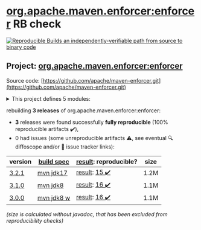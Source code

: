 [org.apache.maven.enforcer:enforcer](https://central.sonatype.com/artifact/org.apache.maven.enforcer/enforcer/3.2.1/versions) RB check
=======

[![Reproducible Builds](https://reproducible-builds.org/images/logos/rb.svg) an independently-verifiable path from source to binary code](https://reproducible-builds.org/)

## Project: [org.apache.maven.enforcer:enforcer](https://central.sonatype.com/artifact/org.apache.maven.enforcer/enforcer/3.2.1/versions)

Source code: [https://github.com/apache/maven-enforcer.git](https://github.com/apache/maven-enforcer.git)

<details><summary>This project defines 5 modules:</summary>

* [org.apache.maven.enforcer:enforcer](https://central.sonatype.com/artifact/org.apache.maven.enforcer/enforcer/3.2.1)
* [org.apache.maven.enforcer:enforcer-api](https://central.sonatype.com/artifact/org.apache.maven.enforcer/enforcer-api/3.2.1)
* [org.apache.maven.enforcer:enforcer-rules](https://central.sonatype.com/artifact/org.apache.maven.enforcer/enforcer-rules/3.2.1)
* [org.apache.maven.extensions:maven-enforcer-extension](https://central.sonatype.com/artifact/org.apache.maven.extensions/maven-enforcer-extension/3.2.1)
* [org.apache.maven.plugins:maven-enforcer-plugin](https://central.sonatype.com/artifact/org.apache.maven.plugins/maven-enforcer-plugin/3.2.1)
</details>

rebuilding **3 releases** of org.apache.maven.enforcer:enforcer:
- **3** releases were found successfully **fully reproducible** (100% reproducible artifacts :heavy_check_mark:),
- 0 had issues (some unreproducible artifacts :warning:, see eventual :mag: diffoscope and/or :memo: issue tracker links):

| version | [build spec](/BUILDSPEC.md) | [result](https://reproducible-builds.org/docs/jvm/): reproducible? | size |
| -- | --------- | ------ | -- |
| [3.2.1](https://central.sonatype.com/artifact/org.apache.maven.enforcer/enforcer/3.2.1/pom) | [mvn jdk17](maven-enforcer-plugin-3.2.1.buildspec) | [result](enforcer-3.2.1.buildinfo): [15 :heavy_check_mark: ](enforcer-3.2.1.buildcompare) | 1.2M |
| [3.1.0](https://central.sonatype.com/artifact/org.apache.maven.enforcer/enforcer/3.1.0/pom) | [mvn jdk8](maven-enforcer-plugin-3.1.0.buildspec) | [result](enforcer-3.1.0.buildinfo): [16 :heavy_check_mark: ](enforcer-3.1.0.buildcompare) | 1.1M |
| [3.0.0](https://central.sonatype.com/artifact/org.apache.maven.enforcer/enforcer/3.0.0/pom) | [mvn jdk8 w](maven-enforcer-plugin-3.0.0.buildspec) | [result](enforcer-3.0.0.buildinfo): [16 :heavy_check_mark: ](enforcer-3.0.0.buildcompare) | 1.1M |

<i>(size is calculated without javadoc, that has been excluded from reproducibility checks)</i>

